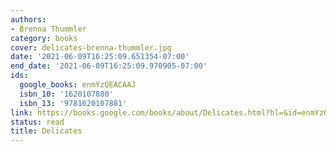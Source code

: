 ```yaml
---
authors:
- Brenna Thummler
category: books
cover: delicates-brenna-thummler.jpg
date: '2021-06-09T16:25:09.651354-07:00'
end_date: '2021-06-09T16:25:09.970905-07:00'
ids:
  google_books: enmYzQEACAAJ
  isbn_10: '1620107880'
  isbn_13: '9781620107881'
link: https://books.google.com/books/about/Delicates.html?hl=&id=enmYzQEACAAJ
status: read
title: Delicates
---
```

